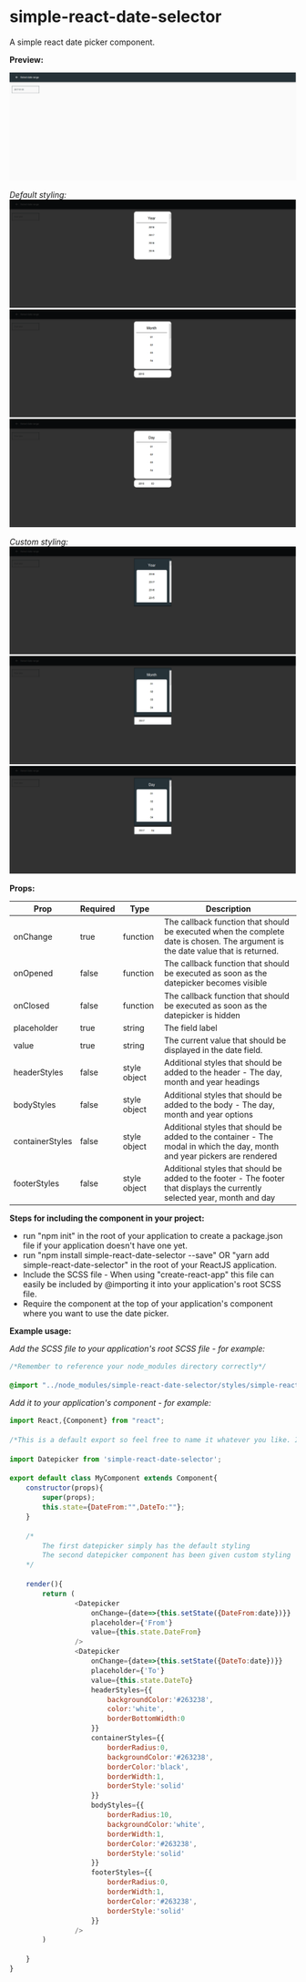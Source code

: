 # simple-react-date-selector

A simple react date picker component.

**Preview:**

![selection](screenshots/selected.png)

*Default styling:*
![year](screenshots/normal/year.png)
![month](screenshots/normal/month.png)
![day](screenshots/normal/day.png)

*Custom styling:*
![year](screenshots/custom/year.png)
![month](screenshots/custom/month.png)
![day](screenshots/custom/day.png)

**Props:**

|Prop|Required|Type|Description|
|---------|---------|---------|---------|
|onChange|true|function|The callback function that should be executed when the complete date is chosen. The argument is the date value that is returned.|
|onOpened|false|function|The callback function that should be executed as soon as the datepicker becomes visible|
|onClosed|false|function|The callback function that should be executed as soon as the datepicker is hidden|
|placeholder|true|string|The field label|
|value|true|string|The current value that should be displayed in the date field.|
|headerStyles|false|style object|Additional styles that should be added to the header - The day, month and year headings|
|bodyStyles|false|style object|Additional styles that should be added to the body -  The day, month and year options|
|containerStyles|false|style object|Additional styles that should be added to the container - The modal in which the day, month and year pickers are rendered|
|footerStyles|false|style object|Additional styles that should be added to the footer - The footer that displays the currently selected year, month and day|

**Steps for including the component in your project:**

- run "npm init" in the root of your application to create a package.json file if your application doesn't have one yet.
- run "npm install simple-react-date-selector --save" OR "yarn add simple-react-date-selector" in the root of your ReactJS application.
- Include the SCSS file - When using "create-react-app" this file can easily be included by @importing it into your application's root SCSS file.
- Require the component at the top of your application's component where you want to use the date picker.

**Example usage:**

*Add the SCSS file to your application's root SCSS file - for example:*

```css
/*Remember to reference your node_modules directory correctly*/

@import "../node_modules/simple-react-date-selector/styles/simple-react-date-selector";
```

*Add it to your application's component - for example:*

```javascript
import React,{Component} from "react";

/*This is a default export so feel free to name it whatever you like. It doesn't have to be Datepicker */

import Datepicker from 'simple-react-date-selector';

export default class MyComponent extends Component{
    constructor(props){
        super(props);
        this.state={DateFrom:"",DateTo:""};
    }

    /*
        The first datepicker simply has the default styling
        The second datepicker component has been given custom styling
    */

    render(){
        return (
                <Datepicker  
                    onChange={date=>{this.setState({DateFrom:date})}}
                    placeholder={'From'}
                    value={this.state.DateFrom}
                />
                <Datepicker  
                    onChange={date=>{this.setState({DateTo:date})}}
                    placeholder={'To'}
                    value={this.state.DateTo}
                    headerStyles={{
                        backgroundColor:'#263238',
                        color:'white',
                        borderBottomWidth:0
                    }}
                    containerStyles={{
                        borderRadius:0,
                        backgroundColor:'#263238',
                        borderColor:'black',
                        borderWidth:1,
                        borderStyle:'solid'
                    }}
                    bodyStyles={{
                        borderRadius:10,
                        backgroundColor:'white',
                        borderWidth:1,
                        borderColor:'#263238',
                        borderStyle:'solid'
                    }}
                    footerStyles={{
                        borderRadius:0,
                        borderWidth:1,
                        borderColor:'#263238',
                        borderStyle:'solid'
                    }}
                />
        )

    }
}
```